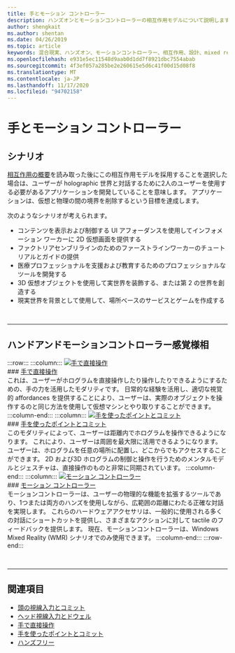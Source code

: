 ```yaml
---
title: 手とモーション コントローラー
description: ハンズオンとモーションコントローラーの相互作用モデルについて説明します。これにより、仮想と物理の間の境界が削除されます。
author: shengkait
ms.author: shentan
ms.date: 04/26/2019
ms.topic: article
keywords: 混合現実、ハンズオン、モーションコントローラー、相互作用、設計、mixed reality ヘッドセット、windows mixed reality ヘッドセット、virtual reality ヘッドセット、HoloLens、MRTK、Mixed Reality Toolkit
ms.openlocfilehash: e931e5ec11548d9aab0d1dd7f8921dbc7554abab
ms.sourcegitcommit: 4f3ef057a285be2e260615e5d6c41f00d15d08f8
ms.translationtype: MT
ms.contentlocale: ja-JP
ms.lasthandoff: 11/17/2020
ms.locfileid: "94702158"
---
```

# <a name="hands-and-motion-controllers"></a>手とモーション コントローラー
## <a name="scenarios"></a>シナリオ
[相互作用の概要](interaction-fundamentals.md)を読み取った後にこの相互作用モデルを採用することを選択した場合は、ユーザーが holographic 世界と対話するために2人のユーザーを使用する必要があるアプリケーションを開発していることを意味します。 アプリケーションは、仮想と物理の間の境界を削除するという目標を達成します。

次のようなシナリオが考えられます。
* コンテンツを表示および制御する UI アフォーダンスを使用してインフォメーション ワーカーに 2D 仮想画面を提供する
* ファクトリアセンブリラインのためのファーストラインワーカーのチュートリアルとガイドの提供
* 医療プロフェッショナルを支援および教育するためのプロフェッショナルなツールを開発する  
* 3D 仮想オブジェクトを使用して実世界を装飾する、または第 2 の世界を創造する 
* 現実世界を背景として使用して、場所ベースのサービスとゲームを作成する

<br>

---

## <a name="hands-and-motion-controllers-modalities"></a>ハンドアンドモーションコントローラー感覚様相

:::row:::
    :::column:::
       [![手で直接操作](images/hands-and-controllers-direct-manipulation.jpg)](direct-manipulation.md)<br>
       ### <a name="direct-manipulation-with-handsbr"></a>[手で直接操作](direct-manipulation.md)<br>
       これは、ユーザーがホログラムを直接操作したり操作したりできるようにするための、手の力を活用したモダリティです。 日常的な経験を活用し、適切な視覚的 affordances を提供することにより、ユーザーは、実際のオブジェクトを操作するのと同じ方法を使用して仮想マシンとやり取りすることができます。
    :::column-end:::
    :::column:::
       [![手を使ったポイントとコミット](images/hands-and-controllers-point-and-commit.jpg)](point-and-commit.md)<br>
        ### <a name="point-and-commit-with-handsbr"></a>[手を使ったポイントとコミット](point-and-commit.md)<br>
        このモダリティによって、ユーザーは距離内でホログラムを操作できるようになります。 これにより、ユーザーは周囲を最大限に活用できるようになります。 ユーザーは、ホログラムを任意の場所に配置し、どこからでもアクセスすることができます。 2D および3D ホログラムの制御と操作を行うためのメンタルモデルとジェスチャは、直接操作のものと非常に同期されています。
    :::column-end:::
    :::column:::
       [![モーション コントローラー](images/hands-and-controllers-motion-controllers.jpg)](motion-controllers.md)<br>
       ### <a name="motion-controllersbr"></a>[モーション コントローラー](motion-controllers.md)<br>
       モーションコントローラーは、ユーザーの物理的な機能を拡張するツールであり、1つまたは両方のハンズを使用しながら、広範囲の距離にわたる正確な対話を実現します。 これらのハードウェアアクセサリは、一般的に使用される多くの対話にショートカットを提供し、さまざまなアクションに対して tactile のフィードバックを提供します。 現在、モーションコントローラーは、Windows Mixed Reality (WMR) シナリオでのみ使用できます。 
    :::column-end:::
:::row-end:::

<br>

---

## <a name="see-also"></a>関連項目
* [頭の視線入力とコミット](gaze-and-commit.md)
* [ヘッド視線入力とドウェル](gaze-and-dwell.md)
* [手で直接操作](direct-manipulation.md)
* [手を使ったポイントとコミット](point-and-commit.md)
* [ハンズフリー](hands-free.md)
